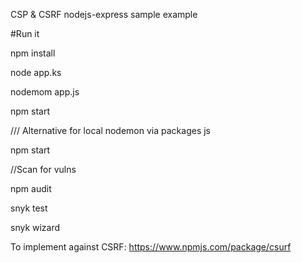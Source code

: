 
CSP & CSRF nodejs-express sample example

#Run it

npm install

node app.ks

nodemom app.js

npm start

/// Alternative for local nodemon via packages js

npm start


//Scan for vulns

npm audit

snyk test

snyk wizard




To implement against CSRF:
https://www.npmjs.com/package/csurf